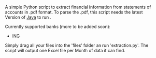 A simple Python script to extract financial information from statements of accounts in .pdf format. To parse the .pdf, this script needs the latest Version of [Java](https://www.java.com/de/download/manual.jsp) to run .

Currently supported banks (more to be added soon):
- ING 

Simply drag all your files into the 'files' folder an run 'extraction.py'. The script will output one Excel file per Month of data it can find. 

